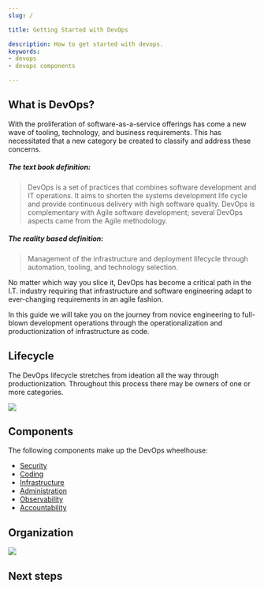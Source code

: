 ```yaml
---
slug: /

title: Getting Started with DevOps

description: How to get started with devops.
keywords:
- devops
- devops components

---
```



## What is DevOps?

With the proliferation of software-as-a-service offerings has come a new
wave of tooling, technology, and business requirements. This has necessitated
that a new category be created to classify and address these concerns.

##### The text book definition:

> DevOps is a set of practices that combines software development and IT operations. It aims to shorten the systems development life cycle and provide continuous delivery with high software quality. DevOps is complementary with Agile software development; several DevOps aspects came from the Agile methodology.

##### The reality based definition:

> Management of the infrastructure and deployment lifecycle through automation, tooling, and technology selection.

No matter which way you slice it, DevOps has become a critical path in the
I.T. industry requiring that infrastructure and software engineering adapt
to ever-changing requirements in an agile fashion.

In this guide we will take you on the journey from novice engineering to
full-blown development operations through the operationalization and
productionization of infrastructure as code.

## Lifecycle

The DevOps lifecycle stretches from ideation all the way through productionization.
Throughout this process there may be owners of one or more categories.

<div class="article-image"><img src="/img/devops-lifecycle.png"/></div>


## Components

The following components make up the DevOps wheelhouse:

* [Security](getting-started/components/security)
* [Coding](getting-started/components/coding)
* [Infrastructure](getting-started/components/infrastructure)
* [Administration](getting-started/components/administration)
* [Observability](getting-started/components/observability)
* [Accountability](getting-started/components/accountability)


## Organization

<div class="article-image"><img src="/img/measure.webp"/></div>

## Next steps
